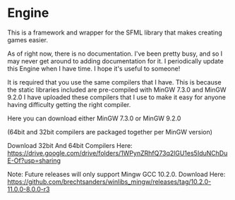 # Engine
This is a framework and wrapper for the SFML library that makes creating games easier.

As of right now, there is no documentation. I've been pretty busy, and so I may never get around to adding documentation for it. I periodically update this Engine when I have time. I hope it's useful to someone!

It is required that you use the same compilers that I have. This is because the static libraries included are pre-compiled with MinGW 7.3.0 and MinGW 9.2.0
I have uploaded these compilers that I use to make it easy for anyone having difficulty getting the right compiler.

Here you can download either MinGW 7.3.0 or MinGW 9.2.0

(64bit and 32bit compilers are packaged together per MinGW version)

Download 32bit And 64bit Compilers Here:
https://drive.google.com/drive/folders/1WPynZRhfQ73q2lGU1es5IduNChDuE-Of?usp=sharing


Note:
Future releases will only support Mingw GCC 10.2.0.
Download Here:
https://github.com/brechtsanders/winlibs_mingw/releases/tag/10.2.0-11.0.0-8.0.0-r3
